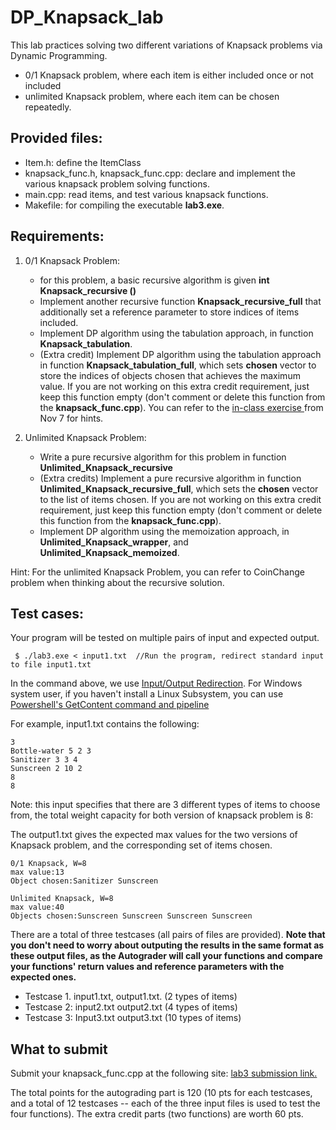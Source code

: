 # DP_Knapsack_lab

This lab practices solving two different variations of Knapsack problems via Dynamic Programming.
 * 0/1 Knapsack problem, where each item is either included once or not included
 * unlimited Knapsack problem, where each item can be chosen repeatedly.

## Provided files:
  * Item.h: define the ItemClass
  * knapsack_func.h, knapsack_func.cpp: declare and implement the various knapsack problem solving functions.
  * main.cpp: read items, and test various knapsack functions.
  * Makefile: for compiling the executable **lab3.exe**.

## Requirements:

1. 0/1 Knapsack Problem:

    * for this problem, a basic recursive algorithm is given **int Knapsack_recursive ()**
    * Implement another recursive function **Knapsack_recursive_full** that additionally set a reference parameter to store indices of items included.
    * Implement DP algorithm using the tabulation approach, in function **Knapsack_tabulation**.
    * (Extra credit) Implement DP algorithm using the tabulation approach in function **Knapsack_tabulation_full**, which sets **chosen** vector to store
   the indices of objects chosen that achieves the maximum value. If you are not working on this extra credit requirement, just keep this function empty (don't comment or delete this function
from the **knapsack_func.cpp**).
   You can refer to the [in-class exercise ](https://docs.google.com/document/d/11SFWDhwUdlROWRuy7dKDpH-5tEh3539WrBRmS_D1zz4/edit?usp=sharing) from Nov 7 for hints. 

2. Unlimited Knapsack Problem:
   
    * Write a pure recursive algorithm for this problem in function **Unlimited_Knapsack_recursive**
    * (Extra credits) Implement a pure recursive algorithm in function **Unlimited_Knapsack_recursive_full**, which sets the **chosen** vector to
the list of items chosen. If you are not working on this extra credit requirement, just keep this function empty (don't comment or delete this function
from the **knapsack_func.cpp**). 
    * Implement DP algorithm using the memoization approach, in **Unlimited_Knapsack_wrapper**, and **Unlimited_Knapsack_memoized**.

  Hint: For the unlimited Knapsack Problem, you can refer to CoinChange problem  when thinking about the recursive solution.    


## Test cases:

 Your program will be tested on multiple pairs of input and expected output. 
 
 ```
  $ ./lab3.exe < input1.txt  //Run the program, redirect standard input to file input1.txt 
 ```

In the command above, we use [Input/Output Redirection](https://www.tutorialspoint.com/unix/unix-io-redirections.htm). For Windows system user, if you haven't install a Linux Subsystem, you can use [Powershell's GetContent command and pipeline](https://lazyadmin.nl/powershell/get-content/#:~:text=The%20Get%2DContent%20cmdlet%20can,line%20in%20your%20PowerShell%20script.) 

For example,  input1.txt contains the following: 
```
3
Bottle-water 5 2 3 
Sanitizer 3 3 4
Sunscreen 2 10 2 
8
8
```
Note: this input specifies that there are 3 different types of items to choose from, the total weight capacity for both version of knapsack problem is 8: 


The output1.txt gives the expected max values for the two versions of Knapsack problem, and the corresponding set of items chosen. 
```
0/1 Knapsack, W=8
max value:13
Object chosen:Sanitizer Sunscreen 

Unlimited Knapsack, W=8
max value:40
Objects chosen:Sunscreen Sunscreen Sunscreen Sunscreen
```

There are a total of three testcases (all pairs of files are provided). **Note that you don't need to worry about outputing the results in the same format
as these output files, as the Autograder will call your functions and compare your functions' return values and reference parameters with the expected ones.**

* Testcase 1.  input1.txt, output1.txt.  (2 types of items) 
* Testcase 2: input2.txt output2.txt    (4 types of items) 
* Testcase 3: Input3.txt output3.txt  (10 types of items)

## What to submit 

Submit your knapsack_func.cpp at the following site:
[lab3 submission link.](https://storm.cis.fordham.edu:8443/web/project/2043)

The total points for the autograding part is 120 (10 pts for each testcases, and a total of 12 testcases -- each of the three input files is used to test the four functions). 
The extra credit parts (two functions) are worth 60 pts. 


